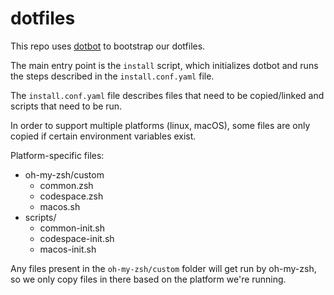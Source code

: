 # dotfiles

This repo uses [dotbot](https://github.com/anishathalye/dotbot) to bootstrap our dotfiles.

The main entry point is the `install` script, which initializes dotbot and runs the steps described in the `install.conf.yaml` file.

The `install.conf.yaml` file describes files that need to be copied/linked and scripts that need to be run.

In order to support multiple platforms (linux, macOS), some files are only copied if certain environment variables exist.

Platform-specific files:
- oh-my-zsh/custom
  - common.zsh
  - codespace.zsh
  - macos.sh
- scripts/
  - common-init.sh
  - codespace-init.sh
  - macos-init.sh

Any files present in the `oh-my-zsh/custom` folder will get run by oh-my-zsh, so we only copy files in there based on the platform we're running.
